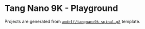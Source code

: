 # Tang Nano 9K - Playground

Projects are generated from [`andelf/tangnano9k-spinal.g8`](https://github.com/andelf/tangnano9k-spinal.g8) template.

